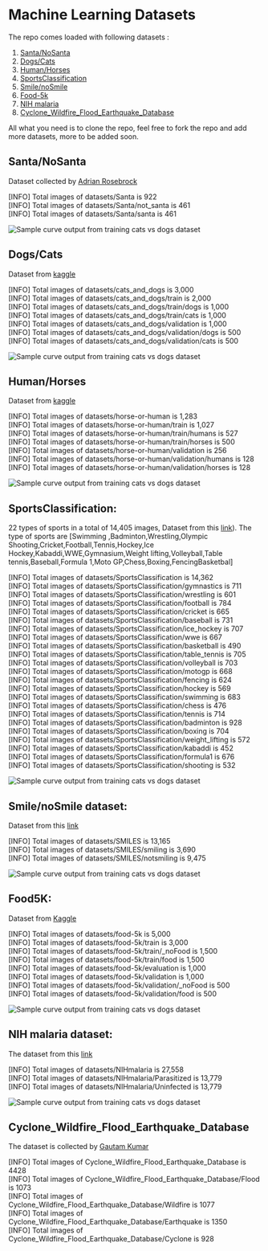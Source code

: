 # Machine Learning Datasets


The repo comes loaded with following datasets :
 1. [Santa/NoSanta](#santanosanta)
 2. [Dogs/Cats](#dogscats)
 3. [Human/Horses](#humanhorses)
 4. [SportsClassification](#sportsclassification)
 5. [Smile/noSmile](#smilenosmile-dataset)
 6. [Food-5k](#food5k)
 7. [NIH malaria](#nih-malaria-dataset)
 8. [Cyclone_Wildfire_Flood_Earthquake_Database](#cyclone_wildfire_flood_earthquake_database)
 
All what you need is to clone the repo, feel free to fork the repo and add more datasets, more to be added soon.

## Santa/NoSanta
Dataset  collected  by  [Adrian Rosebrock](https://www.pyimagesearch.com/2017/12/11/image-classification-with-keras-and-deep-learning/) 

 
[INFO] Total images of datasets/Santa is 922<br/>
[INFO] Total images of datasets/Santa/not_santa is 461<br/>
[INFO] Total images of datasets/Santa/santa is 461<br/>

 ![Sample curve output from training cats vs dogs dataset](https://github.com/Walid-Ahmed/ML_Datasets/blob/master/sampleImages/sample_Santa.png)

## Dogs/Cats

Dataset from [kaggle](https://www.kaggle.com/c/dogs-vs-cats)

[INFO] Total images of datasets/cats_and_dogs is 3,000<br/>
[INFO] Total images of datasets/cats_and_dogs/train is 2,000<br/> 
[INFO] Total images of datasets/cats_and_dogs/train/dogs is 1,000<br/> 
[INFO] Total images of datasets/cats_and_dogs/train/cats is 1,000<br/> 
[INFO] Total images of datasets/cats_and_dogs/validation is 1,000<br/> 
[INFO] Total images of datasets/cats_and_dogs/validation/dogs is 500<br/> 
[INFO] Total images of datasets/cats_and_dogs/validation/cats is 500<br/> 

  ![Sample curve output from training cats vs dogs dataset](https://github.com/Walid-Ahmed/ML_Datasets/blob/master/sampleImages/sample_cats_and_dogs.png)
  
## Human/Horses   
Dataset from [kaggle](https://www.kaggle.com/sanikamal/horses-or-humans-dataset)


[INFO] Total images of datasets/horse-or-human is 1,283<br/> 
[INFO] Total images of datasets/horse-or-human/train is 1,027<br/> 
[INFO] Total images of datasets/horse-or-human/train/humans is 527<br/> 
[INFO] Total images of datasets/horse-or-human/train/horses is 500<br/> 
[INFO] Total images of datasets/horse-or-human/validation is 256<br/> 
[INFO] Total images of datasets/horse-or-human/validation/humans is 128<br/> 
[INFO] Total images of datasets/horse-or-human/validation/horses is 128<br/> 

  ![Sample curve output from training cats vs dogs dataset](https://github.com/Walid-Ahmed/ML_Datasets/blob/master/sampleImages/sample_horse-or-human.png)
  
 ## SportsClassification:
 22 types of sports in a total of 14,405 images, Dataset  from this [link](https://github.com/anubhavmaity/Sports-Type-Classifier)). 
 The type of sports are [Swimming ,Badminton,Wrestling,Olympic Shooting,Cricket,Football,Tennis,Hockey,Ice Hockey,Kabaddi,WWE,Gymnasium,Weight lifting,Volleyball,Table tennis,Baseball,Formula 1,Moto GP,Chess,Boxing,FencingBasketbal]
 

    
[INFO] Total images of datasets/SportsClassification is 14,362<br/> 
[INFO] Total images of datasets/SportsClassification/gymnastics is 711<br/> 
[INFO] Total images of datasets/SportsClassification/wrestling is 601<br/> 
[INFO] Total images of datasets/SportsClassification/football is 784<br/> 
[INFO] Total images of datasets/SportsClassification/cricket is 665<br/> 
[INFO] Total images of datasets/SportsClassification/baseball is 731<br/> 
[INFO] Total images of datasets/SportsClassification/ice_hockey is 707<br/> 
[INFO] Total images of datasets/SportsClassification/wwe is 667<br/> 
[INFO] Total images of datasets/SportsClassification/basketball is 490<br/> 
[INFO] Total images of datasets/SportsClassification/table_tennis is 705<br/> 
[INFO] Total images of datasets/SportsClassification/volleyball is 703<br/> 
[INFO] Total images of datasets/SportsClassification/motogp is 668<br/> 
[INFO] Total images of datasets/SportsClassification/fencing is 624<br/> 
[INFO] Total images of datasets/SportsClassification/hockey is 569<br/> 
[INFO] Total images of datasets/SportsClassification/swimming is 683<br/> 
[INFO] Total images of datasets/SportsClassification/chess is 476<br/> 
[INFO] Total images of datasets/SportsClassification/tennis is 714<br/> 
[INFO] Total images of datasets/SportsClassification/badminton is 928<br/> 
[INFO] Total images of datasets/SportsClassification/boxing is 704<br/> 
[INFO] Total images of datasets/SportsClassification/weight_lifting is 572<br/> 
[INFO] Total images of datasets/SportsClassification/kabaddi is 452<br/> 
[INFO] Total images of datasets/SportsClassification/formula1 is 676<br/> 
[INFO] Total images of datasets/SportsClassification/shooting is 532<br/> 
 

 ![Sample curve output from training cats vs dogs dataset](https://github.com/Walid-Ahmed/ML_Datasets/blob/master/sampleImages/sample_SportsClassification.png)
 
 ## Smile/noSmile dataset:
 Dataset from this [link](https://github.com/hromi/SMILEsmileD)  
 
[INFO] Total images of datasets/SMILES is 13,165<br/> 
[INFO] Total images of datasets/SMILES/smiling is 3,690<br/> 
[INFO] Total images of datasets/SMILES/notsmiling is 9,475<br/> 

  ![Sample curve output from training cats vs dogs dataset](https://github.com/Walid-Ahmed/ML_Datasets/blob/master/sampleImages/sample_SMILES.png)
 
 ## Food5K: 
Dataset from   [Kaggle](https://www.kaggle.com/binhminhs10/food5k)

[INFO] Total images of datasets/food-5k is 5,000<br/> 
[INFO] Total images of datasets/food-5k/train is 3,000<br/> 
[INFO] Total images of datasets/food-5k/train/_noFood is 1,500<br/> 
[INFO] Total images of datasets/food-5k/train/food is 1,500<br/> 
[INFO] Total images of datasets/food-5k/evaluation is 1,000<br/> 
[INFO] Total images of datasets/food-5k/validation is 1,000<br/> 
[INFO] Total images of datasets/food-5k/validation/_noFood is 500<br/> 
[INFO] Total images of datasets/food-5k/validation/food is 500<br/> 
    
![Sample curve output from training cats vs dogs dataset]( https://github.com/Walid-Ahmed/ML_Datasets/blob/master/sampleImages/sample_Food-5K.png)
   

 ## NIH malaria dataset:
 
The dataset from this [link](https://lhncbc.nlm.nih.gov/publication/pub9932)

[INFO] Total images of datasets/NIHmalaria is 27,558<br/> 
[INFO] Total images of datasets/NIHmalaria/Parasitized is 13,779<br/> 
[INFO] Total images of datasets/NIHmalaria/Uninfected is 13,779<br/> 

 ![Sample curve output from training cats vs dogs dataset](https://github.com/Walid-Ahmed/ML_Datasets/blob/master/sampleImages/sample_NIHmalaria.png)
 
 
 
 ## Cyclone_Wildfire_Flood_Earthquake_Database
 
The dataset is collected by [Gautam Kumar](https://www.linkedin.com/in/gautam-kumar-65399150/)

[INFO] Total images of Cyclone_Wildfire_Flood_Earthquake_Database is 4428 <br/> 
[INFO] Total images of Cyclone_Wildfire_Flood_Earthquake_Database/Flood is 1073 <br/> 
[INFO] Total images of Cyclone_Wildfire_Flood_Earthquake_Database/Wildfire is 1077 <br/> 
[INFO] Total images of Cyclone_Wildfire_Flood_Earthquake_Database/Earthquake is 1350 <br/> 
[INFO] Total images of Cyclone_Wildfire_Flood_Earthquake_Database/Cyclone is 928 <br/> 
